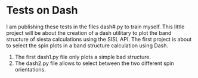 # Tests on Dash

I am publishing these tests in the files dash#.py to train myself. This little project will be about the creation of a dash utilitary to plot the band structure of siesta calculations using the SISL API. The first project is about to select the spin plots in a band structure calculation using Dash.

1. The first dash1.py file only plots a simple bad structure.
2. The dash2.py file allows to select between the two different spin orientations.